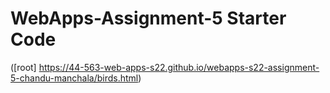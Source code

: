 # WebApps-Assignment-5 Starter Code
([root] https://44-563-web-apps-s22.github.io/webapps-s22-assignment-5-chandu-manchala/birds.html)
